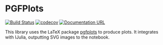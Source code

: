 # PGFPlots

[![Build Status](https://github.com/JuliaTeX/PGFPlots.jl/workflows/CI/badge.svg)](https://github.com/JuliaTeX/PGFPlots.jl/actions)
[![codecov](https://codecov.io/gh/JuliaTeX/PGFPlots.jl/branch/master/graph/badge.svg?token=btTBnBTQyw)](https://codecov.io/gh/JuliaTeX/PGFPlots.jl)
[![Documentation URL](https://img.shields.io/badge/docs-stable-blue.svg)](https://JuliaTeX.github.io/PGFPlots.jl/stable)

This library uses the LaTeX package [pgfplots](http://ctan.org/pkg/pgfplots) to produce plots. It integrates with IJulia, outputting SVG images to the notebook.
